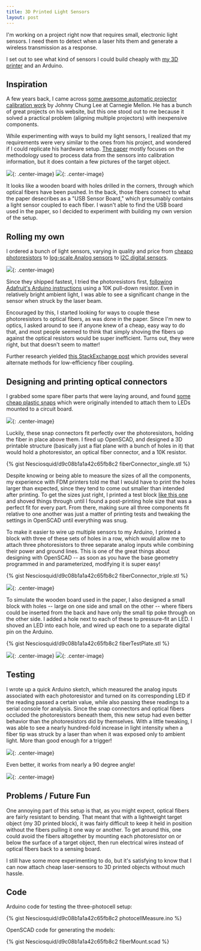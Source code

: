 ```yaml
---
title: 3D Printed Light Sensors
layout: post
---
```


I'm working on a project right now that requires small, electronic light sensors. I need them to detect when a laser hits them and generate a wireless transmission as a response.

I set out to see what kind of sensors I could build cheaply with [my 3D printer](http://printrbot.com/shop/assembled-metal-printrbot-plus/) and an Arduino.

## Inspiration

A few years back, I came across [some awesome automatic projector calibration work](http://johnnylee.net/projects/thesis/) by Johnny Chung Lee at Carnegie Mellon. He has a bunch of great projects on his website, but this one stood out to me because it solved a practical problem (aligning multiple projectors) with inexpensive components.

While experimenting with ways to build my light sensors, I realized that my requirements were very similar to the ones from his project, and wondered if I could replicate his hardware setup. [The paper](http://johnnylee.net/academic/proj4.pdf) mostly focuses on the methodology used to process data from the sensors into calibration information, but it does contain a few pictures of the target object. 

![](http://i.imgur.com/GdOKPZn.png){: .center-image}
![](http://i.imgur.com/onUZgdA.png){: .center-image}

It looks like a wooden board with holes drilled in the corners, through which optical fibers have been pushed. In the back, those fibers connect to what the paper desecribes as a "USB Sensor Board," which presumably contains a light sensor coupled to each fiber. I wasn't able to find the USB board used in the paper, so I decided to experiment with building my own version of the setup. 

## Rolling my own 

I ordered a bunch of light sensors, varying in quality and price from [cheapo photoresistors](http://www.amazon.com/Sensitive-Resistor-Photoresistor-Optoresistor-GM5539/dp/B00AQVYWA2/ref=pd_sim_sbs_328_1?ie=UTF8&dpID=41KHtHCjzUL&dpSrc=sims&preST=_AC_UL160_SR160%2C160_&refRID=05CNNDN4JF1YT7WR48Z5) to [log-scale Analog sensors](https://www.adafruit.com/products/1384) to [I2C digital sensors](https://www.adafruit.com/products/1980:). 

![](http://i.imgur.com/nrnjbCG.jpg){: .center-image}

Since they shipped fastest, I tried the photoresistors first, [following Adafruit's Arduino instructions](https://learn.adafruit.com/photocells/using-a-photocell) using a 10K pull-down resistor. Even in relatively bright ambient light, I was able to see a significant change in the sensor when struck by the laser beam. 

Encouraged by this, I started looking for ways to couple these photoresistors to optical fibers, as was done in the paper. Since I'm new to optics, I asked around to see if anyone knew of a cheap, easy way to do that, and most people seemed to think that simply shoving the fibers up against the optical resistors would be super inefficient. Turns out, they were right, but that doesn't seem to matter! 

Further research yielded [this StackExchange post](http://electronics.stackexchange.com/questions/113536/how-would-one-attach-an-optical-fibre-to-a-pcb-for-a-display) which provides several alternate methods for low-efficiency fiber coupling.

## Designing and printing optical connectors

I grabbed some spare fiber parts that were laying around, and found [some cheap plastic snaps](http://i-fiberoptics.com/light-pipe-connector-detail.php?id=2040) which were originally intended to attach them to LEDs mounted to a circuit board. 

![](http://i.imgur.com/p2Lqfaa.jpg){: .center-image}

Luckily, these snap connectors fit perfectly over the photoresistors, holding the fiber in place above them. I fired up OpenSCAD, and designed a 3D printable structure (basically just a flat plane with a bunch of holes in it) that would hold a photoresistor, an optical fiber connector, and a 10K resistor. 

{% gist Nesciosquid/d9c08b1a1a42c65fb8c2 fiberConnector_single.stl %}

Despite knowing or being able to measure the sizes of all the components, my experience with FDM printers told me that I would have to print the holes larger than expected, since they tend to come out smaller than intended after printing. To get the sizes just right, I printed a test block [like this one](http://www.thingiverse.com/thing:242437) and shoved things through until I found a post-printing hole size that was a perfect fit for every part. From there, making sure all three components fit relative to one another was just a matter of printing tests and tweaking the settings in OpenSCAD until everything was snug.

To make it easier to wire up multiple sensors to my Arduino, I printed a block with three of these sets of holes in a row, which would allow me to attach three photoresistors to three separate analog inputs while combining their power and ground lines. This is one of the great things about designing with OpenSCAD -- as soon as you have the base geometry programmed in and parameterized, modifying it is super easy!

{% gist Nesciosquid/d9c08b1a1a42c65fb8c2 fiberConnector_triple.stl %}

![](http://i.imgur.com/lg1W5VMl.jpg){: .center-image}

To simulate the wooden board used in the paper, I also designed a small block with holes -- large on one side and small on the other -- where fibers could be inserted from the back and have only the small tip poke through on the other side. I added a hole next to each of these to pressure-fit an LED. I shoved an LED into each hole, and wired up each one to a separate digital pin on the Arduino.

{% gist Nesciosquid/d9c08b1a1a42c65fb8c2 fiberTestPlate.stl %}

![](http://i.imgur.com/ch4cR75l.jpg){: .center-image}
![](http://i.imgur.com/QHDitZal.jpg){: .center-image}

## Testing

I wrote up a quick Arduino sketch, which measured the analog inputs associated with each photoresistor and turned on its corresponding LED if the reading passed a certain value, while also passing these readings to a serial console for analysis. Since the snap connectors and optical fibers occluded the photoresistors beneath them, this new setup had even better behavior than the photoresistors did by themselves. With a little tweaking, I was able to see a nearly hundred-fold increase in light intensity when a fiber tip was struck by a laser than when it was exposed only to ambient light. More than good enough for a trigger!

![](https://j.gifs.com/rk92n6.gif){: .center-image}

Even better, it works from nearly a 90 degree angle!

![](https://j.gifs.com/VOQvK1.gif){: .center-image}

## Problems / Future Fun

One annoying part of this setup is that, as you might expect, optical fibers are fairly resistant to bending. That meant that with a lightweight target object (my 3D printed block), it was fairly difficult to keep it held in position without the fibers pulling it one way or another. To get around this, one could avoid the fibers altogether by mounting each photoresistor on or below the surface of a target object, then run electrical wires instead of optical fibers back to a sensing board. 

I still have some more experimenting to do, but it's satisfying to know that I can now attach cheap laser-sensors to 3D printed objects without much hassle.

## Code

Arduino code for testing the three-photocell setup:

{% gist Nesciosquid/d9c08b1a1a42c65fb8c2 photocellMeasure.ino %}

OpenSCAD code for generating the models:

{% gist Nesciosquid/d9c08b1a1a42c65fb8c2 fiberMount.scad %}